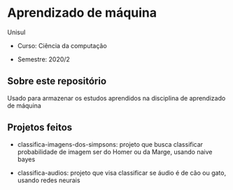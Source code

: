 # Aprendizado de máquina

Unisul

- Curso: Ciência da computação

- Semestre: 2020/2

## Sobre este repositório

Usado para armazenar os estudos aprendidos na disciplina de aprendizado de máquina

## Projetos feitos

- classifica-imagens-dos-simpsons: projeto que busca classificar probabilidade de imagem ser do Homer ou da Marge, usando naive bayes

- classifica-audios: projeto que visa classificar se áudio é de cão ou gato, usando redes neurais

